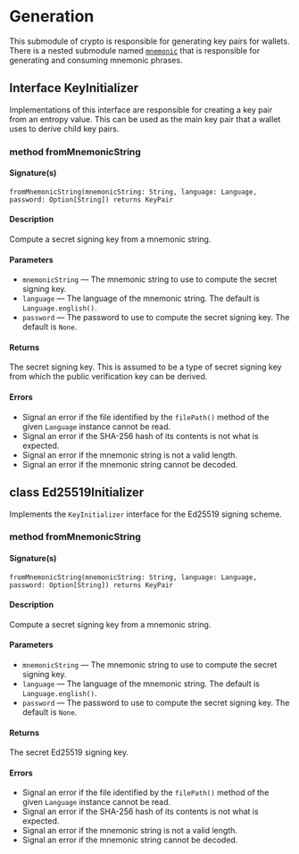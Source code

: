 # Generation

This submodule of crypto is responsible for generating key pairs for wallets. There is a nested submodule named
[`mnemonic`](Generation/Mnemonic) that is responsible for generating and consuming mnemonic phrases.

## Interface KeyInitializer

Implementations of this interface are responsible for creating a key pair from an entropy value. This can be used as the
main key pair that a wallet uses to derive child key pairs.

### method fromMnemonicString

#### Signature(s)
 
```
fromMnemonicString(mnemonicString: String, language: Language, password: Option[String]) returns KeyPair
```

#### Description
Compute a secret signing key from a mnemonic string.

#### Parameters
* `mnemonicString` — The mnemonic string to use to compute the secret signing key.
* `language` — The language of the mnemonic string. The default is `Language.english()`.
* `password` — The password to use to compute the secret signing key. The default is `None`.

#### Returns
The secret signing key. This is assumed to be a type of secret signing key from which the public verification key can be
derived.

#### Errors
* Signal an error if the file identified by the `filePath()` method of the given `Language` instance cannot be read.
* Signal an error if the SHA-256 hash of its contents is not what is expected.
* Signal an error if the mnemonic string is not a valid length.
* Signal an error if the mnemonic string cannot be decoded.

## class Ed25519Initializer

Implements the `KeyInitializer` interface for the Ed25519 signing scheme.

### method fromMnemonicString

#### Signature(s)

```
fromMnemonicString(mnemonicString: String, language: Language, password: Option[String]) returns KeyPair
```

#### Description
Compute a secret signing key from a mnemonic string.

#### Parameters
* `mnemonicString` — The mnemonic string to use to compute the secret signing key.
* `language` — The language of the mnemonic string. The default is `Language.english()`.
* `password` — The password to use to compute the secret signing key. The default is `None`.

#### Returns
The secret Ed25519 signing key.

#### Errors
* Signal an error if the file identified by the `filePath()` method of the given `Language` instance cannot be read.
* Signal an error if the SHA-256 hash of its contents is not what is expected.
* Signal an error if the mnemonic string is not a valid length.
* Signal an error if the mnemonic string cannot be decoded.

